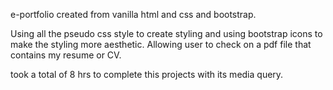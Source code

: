 e-portfolio created from vanilla html and css and bootstrap.

Using all the pseudo css style to create styling and using bootstrap icons to make the styling more aesthetic.
Allowing user to check on a pdf file that contains my resume or CV.

took a total of 8 hrs to complete this projects with its media query.